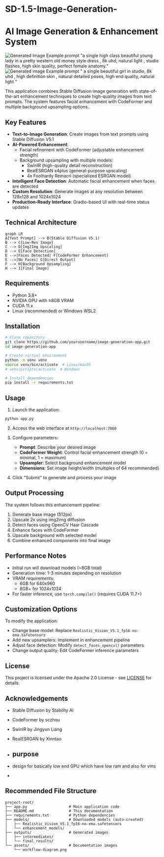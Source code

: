 # SD-1.5-Image-Generation-

# AI Image Generation & Enhancement System

![Generated Image Example](https://github.com/aryankushwaha09/SD-1.5-Image-Generation-/blob/main/file_0000000015c861f6a74219762f16e3a8_conversation_id%3D67fe5cee-49d4-8009-9a36-d05f674b3dd7%26message_id%3D1a38f8c7-b9ff-4931-8800-d656131c5c15.png)
prompt "a single high class beautiful young lady in a pretty western old money style dress , 8k uhd, natural light , studio flashes,  high skin quality,  perfect female anatomy."
![Generated image Example](https://github.com/aryankushwaha09/SD-1.5-Image-Generation-/blob/main/20250618_111459.png)<!-- Add actual image link here -->
prompt " a single beautiful girl in studio,  8k uhd , high definition skin , natural detailed poses,  high end quality, natural light "

This application combines Stable Diffusion image generation with state-of-the-art enhancement techniques to create high-quality images from text prompts. The system features facial enhancement with CodeFormer and multiple background upsampling options.

## Key Features

- **Text-to-Image Generation**: Create images from text prompts using Stable Diffusion V5.1
- **AI-Powered Enhancement**:
  - Facial refinement with CodeFormer (adjustable enhancement strength)
  - Background upsampling with multiple models:
    - SwinIR (high-quality detail reconstruction)
    - RealESRGAN x4plus (general-purpose upscaling)
    - 4x Foolhardy Remacri (specialized ESRGAN model)
- **Intelligent Face Detection**: Automatic facial enhancement when faces are detected
- **Custom Resolution**: Generate images at any resolution between 128x128 and 1024x1024
- **Production-Ready Interface**: Gradio-based UI with real-time status updates

## Technical Architecture

```mermaid
graph LR
A[Text Prompt] --> B(Stable Diffusion V5.1)
B --> C{Low-Res Image}
C --> D[Img2Img Upscaling]
D --> E[Face Detection]
E -->|Faces Detected| F[CodeFormer Enhancement]
E -->|No Faces| G[Direct Output]
F --> H[Background Upsampling]
H --> I[Final Image]
```

## Requirements

- Python 3.8+
- NVIDIA GPU with ≥8GB VRAM
- CUDA 11.x
- Linux (recommended) or Windows WSL2

## Installation

```bash
# Clone repository
git clone https://github.com/yourusername/image-generation-app.git
cd image-generation-app

# Create virtual environment
python -m venv venv
source venv/bin/activate  # Linux/macOS
# venv\Scripts\activate  # Windows

# Install dependencies
pip install -r requirements.txt
```

## Usage

1. Launch the application:
```bash
python app.py
```

2. Access the web interface at `http://localhost:7860`

3. Configure parameters:
   - **Prompt**: Describe your desired image
   - **CodeFormer Weight**: Control facial enhancement strength (0 = minimal, 1 = maximum)
   - **Upsampler**: Select background enhancement model
   - **Dimensions**: Set image height/width (multiples of 64 recommended)

4. Click "Submit" to generate and process your image

## Output Processing

The system follows this enhancement pipeline:
1. Generate base image (512px)
2. Upscale 2x using img2img diffusion
3. Detect faces using OpenCV Haar Cascade
4. Enhance faces with CodeFormer
5. Upscale background with selected model
6. Combine enhanced components into final image

## Performance Notes

- Initial run will download models (~8GB total)
- Generation time: 1-3 minutes depending on resolution
- VRAM requirements:
  - 6GB for 640x960
  - 8GB+ for 1024x1024
- For faster inference, use `torch.compile()` (requires CUDA 11.7+)

## Customization Options

To modify the application:
- Change base model: Replace `Realistic_Vision_V5.1_fp16-no-ema.safetensors`
- Add new upsamplers: Implement in enhancement pipeline
- Adjust face detection: Modify `detect_faces_opencv()` parameters
- Change output quality: Edit CodeFormer inference parameters

## License

This project is licensed under the Apache 2.0 License - see [LICENSE](LICENSE) for details.

## Acknowledgements

- Stable Diffusion by Stability AI
- CodeFormer by sczhou
- SwinIR by Jingyun Liang
- RealESRGAN by Xinntao

- ## purpose
- design for basically low end GPU which have low ram and also for vms
- 
## Recommended File Structure
```
project-root/
├── app.py                   # Main application code
├── README.md                # This documentation
├── requirements.txt         # Python dependencies
├── models/                  # Downloaded models (auto-created)
│   ├── Realistic_Vision_V5.1_fp16-no-ema.safetensors
│   └── enhancement_models/
├── outputs/                 # Generated images
│   ├── intermediates/
│   └── final_results/
└── assets/                  # Documentation images
    └── workflow-diagram.png
```
